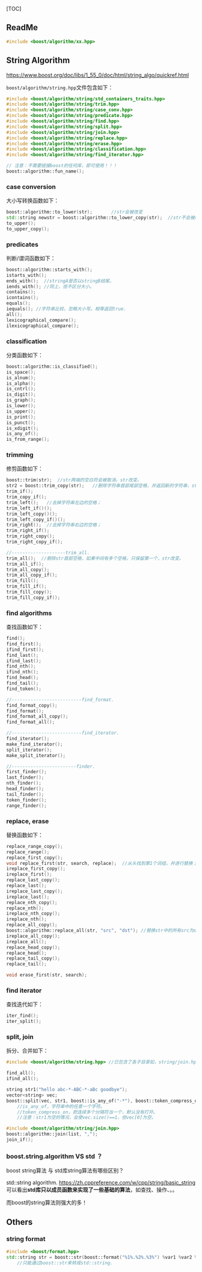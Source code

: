[TOC]



## ReadMe

```cpp
#include <boost/algorithm/xx.hpp>
```



## String Algorithm

https://www.boost.org/doc/libs/1_55_0/doc/html/string_algo/quickref.html

`boost/algorithm/string.hpp`文件包含如下：

```cpp
#include <boost/algorithm/string/std_containers_traits.hpp>
#include <boost/algorithm/string/trim.hpp>
#include <boost/algorithm/string/case_conv.hpp>
#include <boost/algorithm/string/predicate.hpp>
#include <boost/algorithm/string/find.hpp>
#include <boost/algorithm/string/split.hpp>
#include <boost/algorithm/string/join.hpp>
#include <boost/algorithm/string/replace.hpp>
#include <boost/algorithm/string/erase.hpp>
#include <boost/algorithm/string/classification.hpp>
#include <boost/algorithm/string/find_iterator.hpp>

// 注意：不需要链接boost的任何库，即可使用！！！
boost::algorithm::fun_name();
```



### case conversion

大小写转换函数如下：

```cpp
boost::algorithm::to_lower(str);       //str会被改变
std::string newstr = boost::algorithm::to_lower_copy(str);  //str不会被改变
to_upper();
to_upper_copy();
```



### predicates

判断/谓词函数如下：

```cpp
boost::algorithm::starts_with();
istarts_with();
ends_with();  //stringA是否以stringB结尾。
iends_with(); //同上，但不区分大小。
contains();
icontains();
equals();
iequals(); //字符串比较，忽略大小写。相等返回true.
all();
lexicographical_compare();
ilexicographical_compare();
```



### classification

分类函数如下：

```cpp
boost::algorithm::is_classified();
is_space();
is_alnum();
is_alpha();
is_cntrl();
is_digit();
is_graph();
is_lower();
is_upper();
is_print();
is_punct();
is_xdigit();
is_any_of();
is_from_range();
```



### trimming

修剪函数如下：

```cpp
boost::trim(str);  //str两端的空白符会被取消。str改变。
str2 = boost::trim_copy(str);   //删除字符串首部尾部空格，并返回新的字符串，str不改变。
trim_if();
trim_copy_if(); 
trim_left();   //去掉字符串左边的空格；
trim_left_if()();
trim_left_copy()();
trim_left_copy_if()();
trim_right();  //去掉字符串右边的空格；
trim_right_if();
trim_right_copy();
trim_right_copy_if();

//--------------------trim_all.
trim_all();  //删除str首部空格，如果中间有多个空格，只保留第一个，str改变。
trim_all_if();
trim_all_copy();
trim_all_copy_if();
trim_fill();
trim_fill_if();
trim_fill_copy();
trim_fill_copy_if();
```



### find algorithms

查找函数如下：

```cpp
find();
find_first();
ifind_first();
find_last();
ifind_last();
find_nth();
ifind_nth();
find_head();
find_tail();
find_token();

//--------------------------find_format.
find_format_copy();
find_format();
find_format_all_copy();
find_format_all();

//--------------------------find_iterator.
find_iterator();
make_find_iterator();
split_iterator();
make_split_iterator();

//------------------------finder.
first_finder();
last_finder();
nth_finder();
head_finder();
tail_finder();
token_finder();
range_finder();
```



### replace, erase

替换函数如下：

```cpp
replace_range_copy();
replace_range();
replace_first_copy();
void replace_first(str, search, replace);  //从头找到第1个词组，并进行替换；
ireplace_first_copy();
ireplace_first();
replace_last_copy();
replace_last();
ireplace_last_copy();
ireplace_last();
replace_nth_copy();
replace_nth();
ireplace_nth_copy();
ireplace_nth();
replace_all_copy();
boost::algorithm::replace_all(str, "src", "dst"); //替换str中的所有src为dst。
ireplace_all_copy();
ireplace_all();
replace_head_copy();
replace_head();
replace_tail_copy();
replace_tail();

void erase_first(str, search);
```



### find iterator

查找迭代如下：

```cpp
iter_find();
iter_split();
```



### split, join

拆分、合并如下：

```cpp
#include <boost/algorithm/string.hpp> //已包含了各子目录如，string/join.hpp

find_all();
ifind_all();

string str1("hello abc-*-ABC-*-aBc goodbye");
vector<string> vec; 
boost::split(vec, str1, boost::is_any_of("-*"), boost::token_compress_on);
	//is_any_of，字符串中的任意一个字符。
	//token_compress_on，把连续多个分隔符当一个，默认没有打开。
	//注意：str1为空的情况，会使vec.size()==1，但vec[0]为空。

#include <boost/algorithm/string/join.hpp>
boost::algorithm::join(list, ",");
join_if();
```



### boost.string.algorithm VS std ？

boost string算法 与 std库string算法有哪些区别？

std::string algorithm. https://zh.cppreference.com/w/cpp/string/basic_string
可以看出**std库只以成员函数来实现了一些基础的算法**，如查找、操作、。。

而boost的string算法则强大的多！





## Others

### string format

```cpp
#include <boost/format.hpp>
std::string str = boost::str(boost::format("%1%.%2%.%3%") %var1 %var2 %var3);
	//只能通过boost::str来转成std::string.
```



